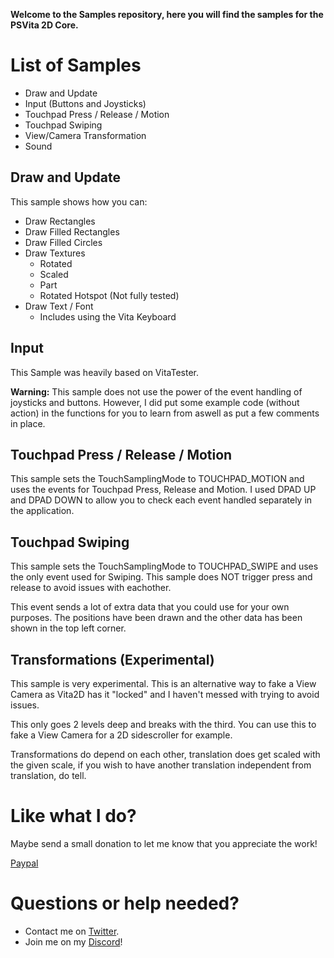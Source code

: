 **Welcome to the Samples repository, here you will find the samples for the PSVita 2D Core.**

# List of Samples
* Draw and Update
* Input (Buttons and Joysticks)
* Touchpad Press / Release / Motion
* Touchpad Swiping
* View/Camera Transformation
* Sound

## Draw and Update
This sample shows how you can:
* Draw Rectangles
* Draw Filled Rectangles
* Draw Filled Circles
* Draw Textures
  * Rotated
  * Scaled
  * Part
  * Rotated Hotspot (Not fully tested)
* Draw Text / Font
  * Includes using the Vita Keyboard

## Input 
This Sample was heavily based on VitaTester.

**Warning:**
This sample does not use the power of the event handling of joysticks and buttons.
However, I did put some example code (without action) in the functions for you to learn from aswell as put a few comments in place.

## Touchpad Press / Release / Motion
This sample sets the TouchSamplingMode to TOUCHPAD_MOTION and uses the events for Touchpad Press, Release and Motion.
I used DPAD UP and DPAD DOWN to allow you to check each event handled separately in the application.

## Touchpad Swiping
This sample sets the TouchSamplingMode to TOUCHPAD_SWIPE and uses the only event used for Swiping.
This sample does NOT trigger press and release to avoid issues with eachother.

This event sends a lot of extra data that you could use for your own purposes.
The positions have been drawn and the other data has been shown in the top left corner.

## Transformations (Experimental)
This sample is very experimental.
This is an alternative way to fake a View Camera as Vita2D has it "locked" and I haven't messed with trying to avoid issues.

This only goes 2 levels deep and breaks with the third.
You can use this to fake a View Camera for a 2D sidescroller for example.

Transformations do depend on each other, translation does get scaled with the given scale, if you wish to have another translation independent from translation, do tell.

# Like what I do?
Maybe send a small donation to let me know that you appreciate the work!

[Paypal](https://www.paypal.me/mattseys)

# Questions or help needed?
* Contact me on [Twitter](https://twitter.com/seys_matthias).
* Join me on my [Discord](https://discord.gg/DHSRWnt)!
